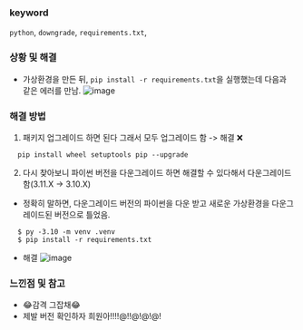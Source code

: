 ### keyword
`python`, `downgrade`, `requirements.txt`, 

### 상황 및 해결
- 가상환경을 만든 뒤, `pip install -r requirements.txt`을 실행했는데 다음과 같은 에러를 만남.
![image](https://user-images.githubusercontent.com/37495515/235696767-dc780145-90fc-46cd-9715-b10d1dcf59d5.png)

### 해결 방법
1. 패키지 업그레이드 하면 된다 그래서 모두 업그레이드 함 -> 해결 ❌
  ```
    pip install wheel setuptools pip --upgrade
  ```
2. 다시 찾아보니 파이썬 버전을 다운그레이드 하면 해결할 수 있다해서 다운그레이드 함(3.11.X -> 3.10.X)
  - 정확히 말하면, 다운그레이드 버전의 파이썬을 다운 받고 새로운 가상환경을 다운그레이드된 버전으로 틀었음.
  ```
    $ py -3.10 -m venv .venv
    $ pip install -r requirements.txt
  ```
  - 해결
  ![image](https://user-images.githubusercontent.com/37495515/235698063-00c21116-13d5-46ef-b56d-98490802a8d4.png)

### 느낀점 및 참고
- 😂감격 그잡채😂
- 제발 버전 확인하자 희원아!!!!@!!@!@!@!
